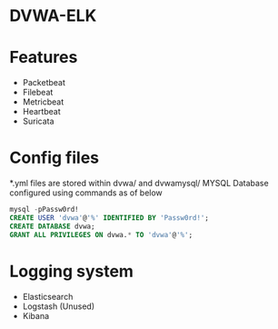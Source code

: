 # DVWA-ELK

# Features
- Packetbeat
- Filebeat
- Metricbeat
- Heartbeat
- Suricata

# Config files
*.yml files are stored within dvwa/ and dvwamysql/
MYSQL Database configured using commands as of below
```sql
mysql -pPassw0rd!
CREATE USER 'dvwa'@'%' IDENTIFIED BY 'Passw0rd!';
CREATE DATABASE dvwa;
GRANT ALL PRIVILEGES ON dvwa.* TO 'dvwa'@'%';
```

# Logging system
- Elasticsearch
- Logstash (Unused)
- Kibana
